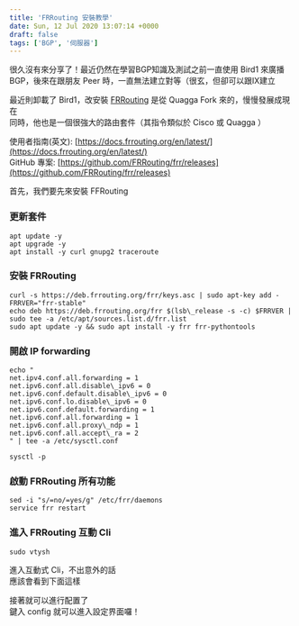 ```yaml
---
title: 'FRRouting 安裝教學'
date: Sun, 12 Jul 2020 13:07:14 +0000
draft: false
tags: ['BGP', '伺服器']
---
```


很久沒有來分享了！最近仍然在學習BGP知識及測試之前一直使用 Bird1 來廣播 BGP，後來在跟朋友 Peer 時，一直無法建立對等（很玄，但卻可以跟IX建立

最近則卸載了 Bird1，改安裝 [FRRouting](https://frrouting.org/) 是從 Quagga Fork 來的，慢慢發展成現在  
同時，他也是一個很強大的路由套件（其指令類似於 Cisco 或 Quagga ）

使用者指南(英文): [https://docs.frrouting.org/en/latest/](https://docs.frrouting.org/en/latest/)  
GitHub 專案: [https://github.com/FRRouting/frr/releases](https://github.com/FRRouting/frr/releases)

首先，我們要先來安裝 FFRouting

### 更新套件
```
apt update -y
apt upgrade -y
apt install -y curl gnupg2 traceroute
```
### 安裝 FRRouting
```
curl -s https://deb.frrouting.org/frr/keys.asc | sudo apt-key add -
FRRVER="frr-stable"
echo deb https://deb.frrouting.org/frr $(lsb\_release -s -c) $FRRVER | sudo tee -a /etc/apt/sources.list.d/frr.list
sudo apt update -y && sudo apt install -y frr frr-pythontools
```
### 開啟 IP forwarding
```
echo "
net.ipv4.conf.all.forwarding = 1
net.ipv6.conf.all.disable\_ipv6 = 0
net.ipv6.conf.default.disable\_ipv6 = 0
net.ipv6.conf.lo.disable\_ipv6 = 0
net.ipv6.conf.default.forwarding = 1
net.ipv6.conf.all.forwarding = 1
net.ipv6.conf.all.proxy\_ndp = 1
net.ipv6.conf.all.accept\_ra = 2
" | tee -a /etc/sysctl.conf

sysctl -p
```
### 啟動 FRRouting 所有功能
```
sed -i "s/=no/=yes/g" /etc/frr/daemons
service frr restart
```
### 進入 FRRouting 互動 Cli
```
sudo vtysh
```

進入互動式 Cli，不出意外的話  
應該會看到下面這樣

接著就可以進行配置了  
鍵入 config 就可以進入設定界面囉！
